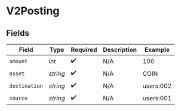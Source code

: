 # V2Posting


## Fields

| Field              | Type               | Required           | Description        | Example            |
| ------------------ | ------------------ | ------------------ | ------------------ | ------------------ |
| `amount`           | *int*              | :heavy_check_mark: | N/A                | 100                |
| `asset`            | *string*           | :heavy_check_mark: | N/A                | COIN               |
| `destination`      | *string*           | :heavy_check_mark: | N/A                | users:002          |
| `source`           | *string*           | :heavy_check_mark: | N/A                | users:001          |